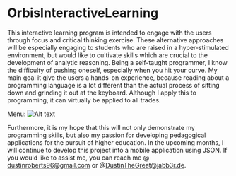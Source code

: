 # OrbisInteractiveLearning
This interactive learning program is intended to engage with the users through focus and critical thinking exercise.  These alternative approaches will be especially engaging to students who are raised in a hyper-stimulated environment, but would like to cultivate skills which are crucial to the development of analytic reasoning. Being  a self-taught programmer,  I know the difficulty of pushing oneself, especially when you hit your curve. My main goal it give the users a hands-on experience, because reading about a programming language is a lot different than the actual process of sitting down and grinding it out at the keyboard. Although I apply this to programming, it can virtually be applied to all trades. 

Menu:
![Alt text](http://i.imgur.com/MLqkaxD.png "Optional title")


Furthermore, it is my hope that this will not only demonstrate my programming skills,  but also my  passion for developing pedagogical applications for the pursuit of higher education. In the upcoming months, I will continue to develop this project into a mobile application using JSON. If you would like to assist me, you can reach me @ dustinroberts96@gmail.com or  @DustinTheGreat@jabb3r.de.
